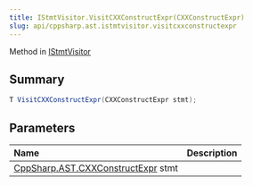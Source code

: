 ```yaml
---
title: IStmtVisitor.VisitCXXConstructExpr(CXXConstructExpr)
slug: api/cppsharp.ast.istmtvisitor.visitcxxconstructexpr
---
```

Method in [IStmtVisitor](/api/cppsharp/ast/istmtvisitor)

## Summary



```csharp
T VisitCXXConstructExpr(CXXConstructExpr stmt);
```

## Parameters

|Name|Description|
|:---|:---|
|[CppSharp.AST.CXXConstructExpr](/api/cppsharp/ast/cxxconstructexpr) stmt||

